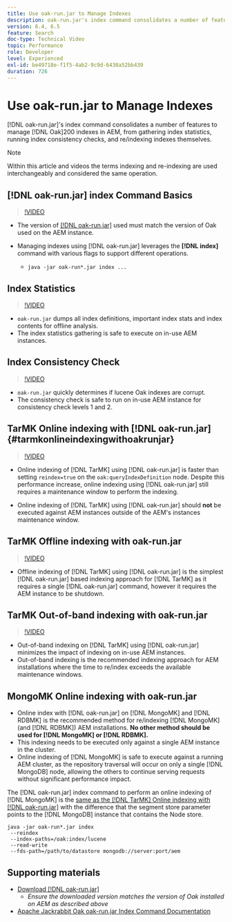 ```yaml
---
title: Use oak-run.jar to Manage Indexes
description: oak-run.jar's index command consolidates a number of features to manage Oak indexes in AEM, from gathering index statistics, running index consistency checks, and re/indexing indexes themselves.
version: 6.4, 6.5
feature: Search
doc-type: Technical Video
topic: Performance
role: Developer
level: Experienced
exl-id: be49718e-f1f5-4ab2-9c9d-6430a52bb439
duration: 726
---
```

# Use oak-run.jar to Manage Indexes

[!DNL oak-run.jar]'s index command consolidates a number of features to manage [!DNL Oak]200 indexes in AEM, from gathering index statistics, running index consistency checks, and re/indexing indexes themselves.

>[!NOTE]
>
>Within this article and videos the terms indexing and re-indexing are used interchangeably and considered the same operation.

## [!DNL oak-run.jar] index Command Basics

>[!VIDEO](https://video.tv.adobe.com/v/21475?quality=12&learn=on)

* The version of [[!DNL oak-run.jar]](https://repository.apache.org/service/local/artifact/maven/redirect?r=releases&g=org.apache.jackrabbit&a=oak-run&v=1.8.0) used must match the version of Oak used on the AEM instance.
* Managing indexes using [!DNL oak-run.jar] leverages the **[!DNL index]** command with various flags to support different operations.

    * `java -jar oak-run*.jar index ...`

## Index Statistics

>[!VIDEO](https://video.tv.adobe.com/v/21477?quality=12&learn=on)

* `oak-run.jar` dumps all index definitions, important index stats and index contents for offline analysis.
* The index statistics gathering is safe to execute on in-use AEM instances.

## Index Consistency Check

>[!VIDEO](https://video.tv.adobe.com/v/21476?quality=12&learn=on)

* `oak-run.jar` quickly determines if lucene Oak indexes are corrupt.
* The consistency check is safe to run on in-use AEM instance for consistency check levels 1 and 2.

## TarMK Online indexing with [!DNL oak-run.jar] {#tarmkonlineindexingwithoakrunjar}

>[!VIDEO](https://video.tv.adobe.com/v/21479?quality=12&learn=on)

* Online indexing of [!DNL TarMK] using [!DNL oak-run.jar] is faster than setting `reindex=true` on the `oak:queryIndexDefinition` node. Despite this performance increase, online indexing using [!DNL oak-run.jar] still requires a maintenance window to perform the indexing.

* Online indexing of [!DNL TarMK] using [!DNL oak-run.jar] should **not** be executed against AEM instances outside of the AEM's instances maintenance window.

## TarMK Offline indexing with oak-run.jar

>[!VIDEO](https://video.tv.adobe.com/v/21478?quality=12&learn=on)

* Offline indexing of [!DNL TarMK] using [!DNL oak-run.jar] is the simplest [!DNL oak-run.jar] based indexing approach for [!DNL TarMK] as it requires a single [!DNL oak-run.jar] command, however it requires the AEM instance to be shutdown.

## TarMK Out-of-band indexing with oak-run.jar

>[!VIDEO](https://video.tv.adobe.com/v/21480?quality=12&learn=on)

* Out-of-band indexing on [!DNL TarMK] using [!DNL oak-run.jar] minimizes the impact of indexing on in-use AEM instances.
* Out-of-band indexing is the recommended indexing approach for AEM installations where the time to re/index exceeds the available maintenance windows.

## MongoMK Online indexing with oak-run.jar

* Online index with [!DNL oak-run.jar] on [!DNL MongoMK] and [!DNL RDBMK] is the recommended method for re/indexing [!DNL MongoMK] (and [!DNL RDBMK]) AEM installations. **No other method should be used for [!DNL MongoMK] or [!DNL RDBMK].**
* This indexing needs to be executed only against a single AEM instance in the cluster.
* Online indexing of [!DNL MongoMK] is safe to execute against a running AEM cluster, as the repository traversal will occur on only a single [!DNL MongoDB] node, allowing the others to continue serving requests without significant performance impact.

The [!DNL oak-run.jar] index command to perform an online indexing of [!DNL MongoMK] is the [same as the [!DNL TarMK] Online indexing with [!DNL oak-run.jar]](#tarmkonlineindexingwithoakrunjar) with the difference that the segment store parameter points to the [!DNL MongoDB] instance that contains the Node store.

```
java -jar oak-run*.jar index
 --reindex
 --index-paths=/oak:index/lucene
 --read-write
 --fds-path=/path/to/datastore mongodb://server:port/aem
```

## Supporting materials

* [Download [!DNL oak-run.jar]](https://repository.apache.org/#nexus-search;gav~org.apache.jackrabbit~oak-run~~~~kw,versionexpand)
    * *Ensure the downloaded version matches the version of Oak installed on AEM as described above*
* [Apache Jackrabbit Oak oak-run.jar Index Command Documentation](https://jackrabbit.apache.org/oak/docs/query/oak-run-indexing.html)
